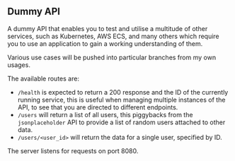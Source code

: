 ## Dummy API

A dummy API that enables you to test and utilise a multitude of other services, such as Kubernetes, AWS ECS, and many others which require you to use an application to gain a working understanding of them.

Various use cases will be pushed into particular branches from my own usages.

The available routes are:
* `/health` is expected to return a 200 response and the ID of the currently running service, this is useful when managing multiple instances of the API, to see that you are directed to different endpoints.
* `/users` will return a list of all users, this piggybacks from the `jsonplaceholder` API to provide a list of random users attached to other data.
* `/users/<user_id>` will return the data for a single user, specified by ID.

The server listens for requests on port 8080.
